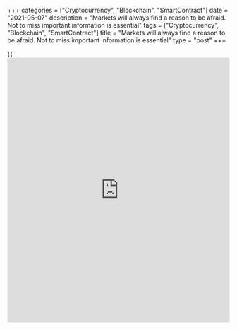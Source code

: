 +++
categories = ["Cryptocurrency", "Blockchain", "SmartContract"]
date = "2021-05-07"
description = "Markets will always find a reason to be afraid. Not to miss important information is essential"
tags = ["Cryptocurrency", "Blockchain", "SmartContract"]
title = "Markets will always find a reason to be afraid. Not to miss important information is essential"
type = "post"
+++

{{<iframe id="large-banner" src="https://www.bounty.group/#slide=8.0" width="100%" height="600" scrolling="no" style="border: 0px solid rgb(216, 221, 230); border-radius: 3px;">}}

2021-05-07

2021-05-07

Forex: from divorce to wedding. Review as of 07.05.2021Dmitri Demidenko

Markets will always find a reason to be afraid. Not to miss important
information is essential.

## Threat of another divorce looms up ahead of pound while dollar gets
ready for bachelor party

The devil is in the detail. Investors were frightened of rumors about
another referendum on Scottish independence and Janet Yellen's saying
the Fed's [policy](https://www.fintechee.com/policy/) could be tightened so that the US economy wouldn't
overheat. So they completely overlooked some important factors. Yellen
spoke of a very "modest increase" in interest rates. What's more, she
talked about things she wasn't supposed to mention. If a national
referendum does take place in Scotland, it won't happen before 2024.
However, Boris Johnson promised to uproot that idea. That's the same old
story: we try to get at the root, but we forget about the details. Where
could Papa Carlo get a log if his fireplace wasn't real?

The English are happy about reopening bars and restaurants and seem not
to give a damn about Scotland's eventual independence. So, the British
pound won't probably react either. The year 2024 is too far away to make
them panic right here and right now. The Northern region accounts only
for 8% of the UK GDP. Thus, the divorce might not be as painful as
Brexit, even if British-Scottish relations started much earlier than the
UK-EU ones. I'm afraid it's Scots that may be annoyed after the divorce.

Everyone makes mistakes. Even Janet Yellen does, although her authority
was unquestionable when she was Fed Chair in 2014-2018. The US Finance
Minister shouldn't talk about monetary [policy](https://www.fintechee.com/policy/) even if he or she wants
to. Yellen must have accumulated lots of ideas, but public press
conferences and interviews are not for confessions.

> \- Father, I'm a sinner!

>

> \- Do you drink alcohol?

>

> \- I do. But could you hear my confession first?

Unlike Jerome Powell and his FOMC colleagues, Janet Yellen seems to live
in the old world where the central bank does react to strong macro
statistics and raises federal funds rate, thus taking away a cup of
punch at the height of the feast. Why? Not to overheat the economy.
However, life changes. The best way to synchronize with the world is to
change faster.

In contrast to Great Britain, frightened of another divorce, the US is
getting ready for a wedding: the economy's reopening and fast growth. It
buys presents and sends out wedding invitations. The Americans must be
in a holiday mood, which they deserve after an efficient fight with the
pandemic and fast vaccination. I know what it feels like. I enjoyed my
bachelor party so much that I delayed my wedding. I hope the US won't do
that. The global economy won't live that through.







## Price chart of GBPUSD in real time mode

The content of this article reflects the author’s opinion and does not
necessarily reflect the official position of LiteForex. The material
published on this page is provided for informational purposes only and
should not be considered as the provision of investment advice for the
purposes of Directive 2004/39/EC.

Rate this article:

{{value}}

( {{count}} {{title}} )
